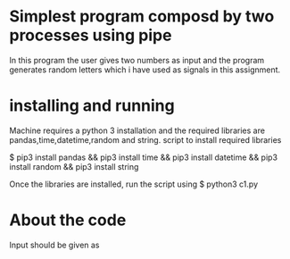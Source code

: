 # Simplest program composd by two processes using pipe
In this program the user gives two numbers as input and the program generates random letters which i have used as signals in this assignment.
# installing and running
Machine requires a python 3 installation and the required libraries are pandas,time,datetime,random and string.
script to install required libraries

$ pip3 install pandas && pip3 install time && pip3 install datetime && pip3 install random && pip3 install string

Once the libraries are installed, run the script using $ python3 c1.py

# About the code
Input should be given as 

 
